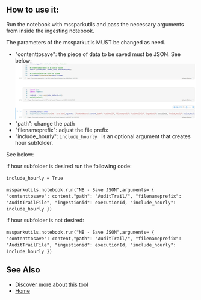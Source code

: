 ## **How to use it:**
Run the notebook with mssparkutils and pass the necessary arguments from inside the ingesting notebook.

The parameters of the mssparkutils MUST be changed as need.

- "contenttosave": the piece of data to be saved must be JSON. See below:
![image.png](https://github.com/Onyx-Data/FabOps-Toolkit/blob/main/docs/images/image-3c287785-2be2-4959-b6c2-2c82f0777f65.png)
- "path": change the path
- "filenameprefix": adjust the file prefix
- "include_hourly": `include_hourly ` is an optional argument that creates hour subfolder. 



See below: 

if hour subfolder is desired run the following code:

`include_hourly = True`

`mssparkutils.notebook.run("NB - Save JSON",arguments= { "contenttosave": content,"path": "AuditTrail/", "filenameprefix": "AuditTrailFile", "ingestionid": executionId, "include_hourly": include_hourly })`

if hour subfolder is not desired:


`mssparkutils.notebook.run("NB - Save JSON",arguments= { "contenttosave": content,"path": "AuditTrail/", "filenameprefix": "AuditTrailFile", "ingestionid": executionId, "include_hourly": include_hourly })`

## **See Also**

- [Discover more about this tool](https://github.com/Onyx-Data/FabOps-Toolkit/blob/main/docs/Onyx-Tools/save-json)
- [Home](https://github.com/Onyx-Data/FabOps-Toolkit/blob/main/README.md)
